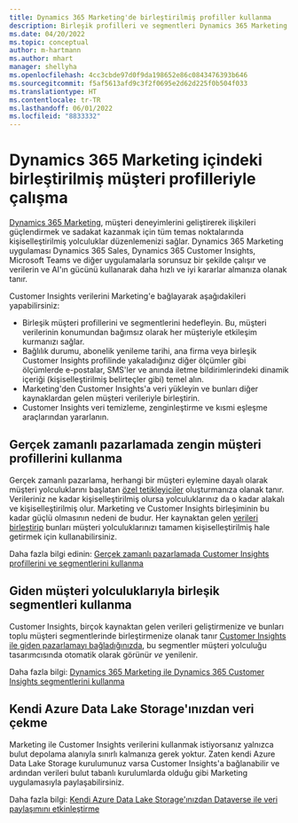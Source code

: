 ```yaml
---
title: Dynamics 365 Marketing'de birleştirilmiş profiller kullanma
description: Birleşik profilleri ve segmentleri Dynamics 365 Marketing ile tümleştirmeyi öğrenin.
ms.date: 04/20/2022
ms.topic: conceptual
author: m-hartmann
ms.author: mhart
manager: shellyha
ms.openlocfilehash: 4cc3cbde97d0f9da198652e86c0843476393b646
ms.sourcegitcommit: f5af5613afd9c3f2f0695e2d62d225f0b504f033
ms.translationtype: HT
ms.contentlocale: tr-TR
ms.lasthandoff: 06/01/2022
ms.locfileid: "8833332"
---
```

# <a name="work-with-unified-customer-profiles-in-dynamics-365-marketing"></a>Dynamics 365 Marketing içindeki birleştirilmiş müşteri profilleriyle çalışma

[Dynamics 365 Marketing](/dynamics365/marketing/overview), müşteri deneyimlerini geliştirerek ilişkileri güçlendirmek ve sadakat kazanmak için tüm temas noktalarında kişiselleştirilmiş yolculuklar düzenlemenizi sağlar. Dynamics 365 Marketing uygulaması Dynamics 365 Sales, Dynamics 365 Customer Insights, Microsoft Teams ve diğer uygulamalarla sorunsuz bir şekilde çalışır ve verilerin ve AI'ın gücünü kullanarak daha hızlı ve iyi kararlar almanıza olanak tanır.

Customer Insights verilerini Marketing'e bağlayarak aşağıdakileri yapabilirsiniz:

- Birleşik müşteri profillerini ve segmentlerini hedefleyin. Bu, müşteri verilerinin konumundan bağımsız olarak her müşteriyle etkileşim kurmanızı sağlar.
- Bağlılık durumu, abonelik yenileme tarihi, ana firma veya birleşik Customer Insights profilinde yakaladığınız diğer ölçümler gibi ölçümlerde e-postalar, SMS'ler ve anında iletme bildirimlerindeki dinamik içeriği (kişiselleştirilmiş belirteçler gibi) temel alın.
- Marketing'den Customer Insights'a veri yükleyin ve bunları diğer kaynaklardan gelen müşteri verileriyle birleştirin.
- Customer Insights veri temizleme, zenginleştirme ve kısmi eşleşme araçlarından yararlanın.

## <a name="use-rich-customer-profiles-in-real-time-marketing"></a>Gerçek zamanlı pazarlamada zengin müşteri profillerini kullanma

Gerçek zamanlı pazarlama, herhangi bir müşteri eylemine dayalı olarak müşteri yolculuklarını başlatan [özel tetikleyiciler](/dynamics365/marketing/real-time-marketing-custom-triggers) oluşturmanıza olanak tanır. Verileriniz ne kadar kişiselleştirilmiş olursa yolculuklarınız da o kadar alakalı ve kişiselleştirilmiş olur. Marketing ve Customer Insights birleşiminin bu kadar güçlü olmasının nedeni de budur. Her kaynaktan gelen [verileri birleştirip](data-unification.md) bunları müşteri yolculuklarınızı tamamen kişiselleştirilmiş hale getirmek için kullanabilirsiniz.

Daha fazla bilgi edinin: [Gerçek zamanlı pazarlamada Customer Insights profillerini ve segmentlerini kullanma](/dynamics365/marketing/real-time-marketing-ci-profile)

## <a name="use-unified-segments-with-outbound-customer-journeys"></a>Giden müşteri yolculuklarıyla birleşik segmentleri kullanma

Customer Insights, birçok kaynaktan gelen verileri geliştirmenize ve bunları toplu müşteri segmentlerinde birleştirmenize olanak tanır [Customer Insights ile giden pazarlamayı bağladığınızda](export-dynamics365-marketing.md), bu segmentler müşteri yolculuğu tasarımcısında otomatik olarak görünür *ve* yenilenir.

Daha fazla bilgi: [Dynamics 365 Marketing ile Dynamics 365 Customer Insights segmentlerini kullanma](/dynamics365/marketing/customer-insights-segments)

## <a name="pull-data-from-your-own-azure-data-lake-storage"></a>Kendi Azure Data Lake Storage'ınızdan veri çekme

Marketing ile Customer Insights verilerini kullanmak istiyorsanız yalnızca bulut depolama alanıyla sınırlı kalmanıza gerek yoktur. Zaten kendi Azure Data Lake Storage kurulumunuz varsa Customer Insights'a bağlanabilir ve ardından verileri bulut tabanlı kurulumlarda olduğu gibi Marketing uygulamasıyla paylaşabilirsiniz.

Daha fazla bilgi: [Kendi Azure Data Lake Storage'ınızdan Dataverse ile veri paylaşımını etkinleştirme](customer-insights-dataverse.md#enable-data-sharing-with-dataverse-from-your-own-azure-data-lake-storage-preview)
